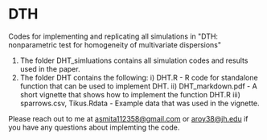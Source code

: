 # DTH
Codes for implementing and replicating all simulations in "DTH:  nonparametric test for homogeneity of multivariate dispersions"

1. The folder DHT_simluations contains all simulation codes and results used in the paper.
2. The folder DHT contains the following:
   i) DHT.R - R code for standalone function that can be used to implement DHT.
   ii) DHT_markdown.pdf - A short vignette that shows how to implement the function DHT.R
   iii) sparrows.csv, Tikus.Rdata - Example data that was used in the vignette.



Please reach out to me at asmita112358@gmail.com or aroy38@jh.edu if you have any questions about implemting the code.
